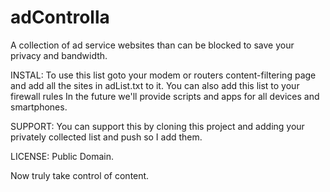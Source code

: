 adControlla
=========

A collection of ad service websites than can be blocked to save your privacy and
bandwidth.

INSTAL:
To use this list goto your modem or routers content-filtering page and add all
the sites in adList.txt to it. You can also add this list to your firewall rules
In the future we'll provide scripts and apps for all devices and smartphones.

SUPPORT:
You can support this by cloning this project and adding your privately collected
list and push so I add them.

LICENSE:
Public Domain.

Now truly take control of content.

